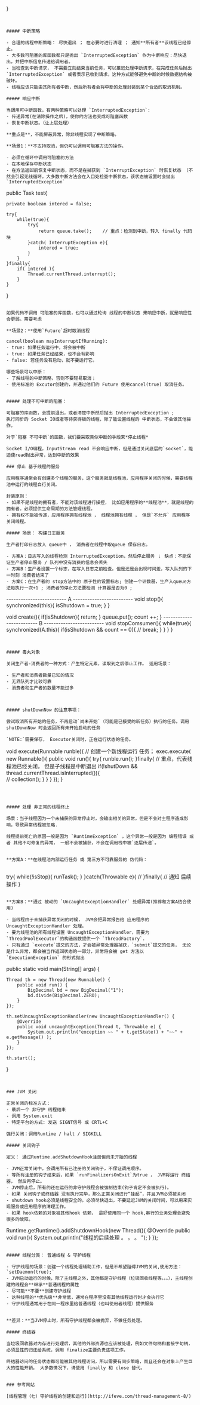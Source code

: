 
}
```


##### 中断策略

- 合理的线程中断策略： 尽快退出 ； 在必要时进行清理 ； 通知**所有者**该线程已经停止。
- 大多数可阻塞的库函数都只是抛出 `InterruptedException` 作为中断响应：尽快退出，并把中断信息传递给调用者。
- 当检查到中断请求， 不需要立刻结束当前任务，可以推迟处理中断请求，在完成任务后抛出 `InterruptedException` 或者表示已收到请求，这种方式能够避免中断的时候数据结构被破坏。
- 线程应该只能由其所有者中断，然后所有者会将中断的处理封装到某个合适的取消机制。

##### 响应中断

当调用可中断函数，有两种策略可以处理 `InterruptedException`:
- 传递异常(在清除操作之后)，使你的方法也变成可阻塞函数
- 恢复中断状态。（让上层处理）

**重点是**，不能屏蔽异常，除非线程实现了中断策略。

**场景1：**不支持取消，但仍可以调用可阻塞方法的操作。

- 必须在循环中调用可阻塞的方法
- 在本地保存中断状态
- 在方法返回前恢复中断状态，而不是在捕获到 `InterruptException` 时恢复状态 （不然会引起无线循环，大多数中断方法会在入口处检查中断状态，该状态被设置时会抛出 `InterruptedException`

```
public Task test{

	private boolean intered = false;
	
	try{
		while(true){
			try{
				return queue.take();	// 重点：检测到中断，转入 finally 代码块
			}catch( InterruptException e){
				intered = true;
			}
		}
	}finally{
		if( intered ){
			Thread.currentThread.interrupt();	
		}	
	}
}
```

如果代码不调用 可阻塞的库函数，也可以通过轮询 线程的中断状态 来响应中断，就是响应性会更弱。需要考虑

**场景2：**使用`Future`超时取消线程

cancel(boolean mayInterruptIfRunning): 
- true: 如果任务运行中，将会被中断 
- true: 如果任务已经结束，也不会有影响
- false: 若任务没有启动，就不要运行它。

哪些场景可以中断：
- 了解线程的中断策略，否则不要轻易取消；
- 使用标准的 Excutor创建的，并通过他们的 Future 使用cancel(true) 取消任务。


##### 处理不可中断的阻塞：

可阻塞的库函数，会提前退出，或者清楚中断然后抛出 InterruptedException ;
执行同步的 Socket IO或者等待获得锁的线程，除了能设置线程的 中断状态，不会做其他操作。

对于`阻塞 不可中断`的函数，我们要采取类似中断的手段来*停止线程*

Socket I/O编程，InputStream read 不会响应中断，但是通过关闭底层的`socket`，能迫使read抛出异常，达到中断的效果

### 停止 基于线程的服务

应用程序通常会有创建多个线程的服务，这个服务就是线程池，应用程序关闭的时候，需要线程池中运行的线程自行关闭。

封装原则：
- 如果不是线程的拥有者，不能对该线程进行操控， 比如应用程序的**线程池**，就是线程的拥有者。必须提供生命周期的方法管理线程。
- 拥有权不能被传递，应用程序拥有线程池 ， 线程池拥有线程 ， 但是`不允许` 应用程序关闭线程。

##### 场景： 构建日志服务

生产者打印日志放入 queue中 ， 消费者在线程中取queue 保存日志。

- 方案A：日志写入的线程检测 InterruptedException，然后停止服务 ； 缺点：不能保证生产者停止服务 / 队列中没有消费的信息会丢失
- 方案B：生产者设置一个标志，在写入日志之前检查。但是还是会出现时间差，写入队列的下一时刻 消费者结束了
- 方案C：在生产者的 stop方法中的 原子性的设置标志; 创建一个计数器，生产入queue方法每执行一次+1 ; 消费者的停止方法要检测 计算器是否为0 ;

```
------------------------- A -------------------------
void stop(){
	synchronized(this){
		isShutdown = true;
	}
}

void create(){
	if(isShutdown){
		return;
	}
	queue.put();
	count ++;
}
------------------------- B -------------------------
void stopComsumer(){
	while(true){
		synchronized(A.this){
			if(isShutdown && count == 0){
				// break;
			}
		}
	}
}
```


##### 毒丸对象

关闭生产者-消费者的一种方式：产生特定元素，读取到之后停止工作。 适用场景：

- 生产者和消费者数量已知的情况
- 无界队列才比较可靠
- 消费者和生产者的数量不能过多



##### shutDownNow 的注意事项：

尝试取消所有开始的任务，不再启动`尚未开始`（可能是已接受的新任务）执行的任务。调用 shutDownNow 时会返回所有未开始启动的任务

`NOTE:`需要保存， Executor关闭时，正在运行状态的任务。

```
void execute(Runnable runble){
	// 创建一个新线程运行 任务；
	exec.execute( new Runnable(){
		public void run(){
			try{
				runble.run();
			}finally{
				// 重点，代表线程池已经关闭，  但是子线程是中断退出
				if(!shutDown && thread.currentThread.isInterrupted()){	
					// collection();
				}
			}
		}
	});
}
```



##### 处理 非正常的线程终止

场景：当子线程因为一个未捕获的异常停止时，会输出相关的异常，但是不会对主程序造成影响，导致异常线程被忽略.

线程提前死亡的原因一般是因为 `RuntimeException` ，这个异常一般是因为 编程错误 或者 其他不可修复的异常， 一般不会被捕获，不会在调用栈中被`逐层传递`。


**方案A：**在线程池内部运行任务 或 第三方不可靠服务的 伪代码：


```
try{
	while(!isStop){
		runTask();
	}
}catch(Throwable e){
	// 
}finally{
	// 通知 后续操作
}
```

**方案B：**通过 被动的 `UncaughtExceptionHandler` 处理异常(推荐和方案A结合使用)

- 当线程由于未捕获异常关闭的时候， JVM会把异常报告给 应用程序的 UncaughtExceptionHandler 处理。
- 要为线程池的所有线程设置 UncaughtExceptionHandler，需要为 `ThreadPoolExecutor`的构造函数提供一个 `ThreadFactory`.
- 只有通过 `execute`提交的方法，才会被异常处理器捕获，`submit`提交的任务， 无论是什么异常，都会被当作返回状态的一部分，异常将会被 get 方法以 `ExecutionException` 的形式抛出

```
public static void main(String[] args) {

	Thread th = new Thread(new Runnable() {
		public void run() {
			BigDecimal bd = new BigDecimal("1");
			bd.divide(BigDecimal.ZERO);
		}
	});

	th.setUncaughtExceptionHandler(new UncaughtExceptionHandler() {
		@Override
		public void uncaughtException(Thread t, Throwable e) {
			System.out.println("exception ~~ " + t.getState() + "~~" + e.getMessage() );
		}
	});

	th.start();
}
```


### JVM 关闭 

正常关闭的标准方式：
- 最后一个 非守护 线程结束
- 调用 System.exit 
- 特定平台的方式: 发送 SIGNT信号 或 CRTL+C

强行关闭：调用Runtime / halt / SIGKILL 

##### 关闭钩子

定义： 通过Runtime.addShutdownHook注册但尚未开始的线程

- JVM正常关闭中，会调用所有已注册的关闭钩子，不保证调用顺序。
- 等所有注册的钩子结束后，如果 `runFinalizersOnExit`为true ， JVM将运行 终结器， 然后再停止。
- JVM停止后，所有的还在运行的非守护线程会被强制结束(钩子肯定不会被执行)。
- 如果 关闭钩子或终结器 没有执行完毕，那么正常关闭进行“挂起”，并且JVM必须被关闭
- shutdown hook必须是线程安全的。必须尽快退出，不要延迟JVM的关闭时间，可以用来实现服务或应用程序的清理工作。
- 如果 hook依赖的对象被其他hook 依赖， 最好使用同一个 hook,串行的业务处理会避免很多的故障。

```
Runtime.getRuntime().addShutdownHook(new Thread(){
	@Override
	public void run(){
		System.out.println("线程的后续处理 。 。 。 ");
	}
});
```

##### 线程分类： 普通线程 & 守护线程

- 守护线程的场景：创建一个线程处理辅助工作，但是不希望阻碍JVM的关闭,使用方法：`setDaemon(true);`
- JVM启动运行的时候，除了主线程之外，其他都是守护线程（垃圾回收线程等。。。），主线程创建的线程会**继承**普通线程的属性
- 尽可能**不要**创建守护线程
- 这种线程的**优先级**非常低，通常在程序里没有其他线程运行时才会执行它
- 守护线程通常用于在同一程序里给普通线程（也叫使用者线程）提供服务


**差异：**当JVM停止时，所有守护线程都会被抛弃，不做任务处理。  

##### 终结器

当垃圾回收器对内存进行处理后，其他的外部资源也应该被处理，例如文件句柄和套接字句柄，必须显性的归还给系统，调用 finalize主要负责这项工作。

终结器访问的任务状态都可能被其他线程访问，所以需要有同步策略，而且还会在对象上产生巨大的性能开销。 大多数情况下，请使用 finally 和 close 替代。


### 参考网站

[线程管理（七）守护线程的创建和运行](http://ifeve.com/thread-management-8/)



